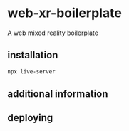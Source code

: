 # web-xr-boilerplate
A web mixed reality boilerplate


## installation
```bash
npx live-server
```

## additional information
## deploying
